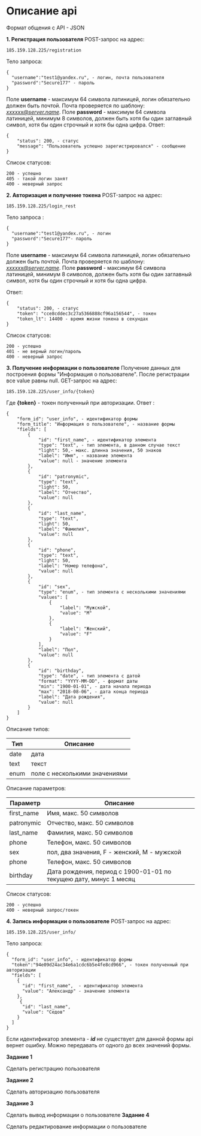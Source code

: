 

# Описание api

 
Формат общения с API - JSON 

**1. Регистрация пользователя**
POST-запрос на адрес:

    185.159.128.225/registration
Тело запроса:

    {
      "username":"test1@yandex.ru", - логин, почта пользователя
      "password":"Secure177" - пароль
    }
Поле **username** -  максимум 64 символа латиницей, логин обязательно должен быть почтой. Почта проверяется по шаблону: *xxxxxx@server.name*.
Поле **password** - максимум 64 символа латиницей, минимум 8 символов, должен быть хотя бы один заглавный символ, хотя бы один строчный и хотя бы одна цифра.
Ответ:

    {
        "status": 200, - статус 
        "message": "Пользователь успешно зарегистрировался" - сообщение
    }
Список статусов:

    200 - успешно
    405 - такой логин занят 
    400 - неверный запрос 
	
	

 **2. Авторизация  и получение токена**
 POST-запрос на адрес:

    185.159.128.225/login_rest
Тело запроса :

    {
      "username":"test1@yandex.ru", - логин
      "password":"Secure177"- пароль
    }
Поле **username** -  максимум 64 символа латиницей, логин обязательно должен быть почтой. Почта проверяется по шаблону: *xxxxxx@server.name*.
Поле **password** - максимум 64 символа латиницей, минимум 8 символов, должен быть хотя бы один заглавный символ, хотя бы один строчный и хотя бы одна цифра.

Ответ:

    {
        "status": 200, - статус
        "token": "cce8cddec3c27a5366888cf96a156544", - токен
        "token_lt": 14400 - время жизни токена в секундах
    }
Список статусов:

    200 - успешно
    401 - не верный логин/пароль
    400 - неверный запрос
**3. **Получение информации о пользователе****
Получение данных для построения формы "Информация о пользователе".
После регистрации все value  равны null.
GET-запрос на адрес:

    185.159.128.225/user_info/{token}
Где **{token}** - токен полученный при авторизации.
Ответ :

    {
        "form_id": "user_info", - идентификатор формы
        "form_title": "Информация о пользователе", - название формы  
        "fields": [
            {
                "id": "first_name", - идентификатор элемента
                "type": "text", - тип элемента, в данном случае текст
                "light": 50,- макс. длинна значения, 50 знаков
                "label": "Имя", - название элемента
                "value": null - значение элемента
            },
            {
                "id": "patronymic",
                "type": "text",
                "light": 50,
                "label": "Отчество",
                "value": null
            },
            {
                "id": "last_name",
                "type": "text",
                "light": 50,
                "label": "Фамилия",
                "value": null
            },
            {
                "id": "phone",
                "type": "text",
                "light": 50,
                "label": "Номер телефона",
                "value": null
            },
            {
                "id": "sex",
                "type": "enum", - тип элемента с несколькими значениями
                "values": [
                    {
                        "label": "Мужской",
                        "value": "M"
                    },
                    {
                        "label": "Женский",
                        "value": "F"
                    }
                ],
                "label": "Пол",
                "value": null
            },
            {
                "id": "birthday", 
                "type": "date", - тип элемента с датой 
                "format": "YYYY-MM-DD", - формат даты
                "min": "1900-01-01", - дата начала периода
                "max": "2018-08-06", - дата конца периода
                "label": "Дата рождения",
                "value": null
            }
        ]
    }

  
Описание типов:

|Тип| Описание  |
|--|--|
| date | дата
text | текст
enum| поле с несколькими значениями

Описание параметров:

|Параметр |Описание  |
|--|--|
| first_name | Имя, макс. 50 символов |
| patronymic| Отчество, макс. 50 символов |
| last_name| Фамилия, макс. 50 символов |
| phone| Телефон, макс. 50 символов |
| sex| пол, два значения, F - женский, M - мужской |
| phone| Телефон, макс. 50 символов |
| birthday|Дата рождения, период с 1900-01-01 по текущею дату, минус 1 месяц |

Список статусов:

    200 - успешно
    400 - неверный запрос/токен

**4. **Запись информации о пользователе****
POST-запрос на адрес:

    185.159.128.225/user_info/
Тело запроса:

    {    
      "form_id": "user_info", - идентификатор формы
      "token":"94e09d24ac34e6a1cdc6b5e4fe8cd966", - токен полученный при авторизации
      "fields": [
        {
          "id": "first_name",  - идентификатор элемента
          "value": "Александр" - значение элемента
        },
         {
          "id": "last_name",
          "value": "Седов"
        }
      ]
    }
Если идентификатор элемента  - ***id*** не существует для данной формы api вернет ошибку.
Можно передавать от одного до всех значений формы. 

**Задание 1**

Сделать регистрацию пользователя

**Задание 2** 

Сделать авторизацию пользователя

**Задание 3**

Сделать вывод информации о пользователе 
**Задание 4** 

Сделать редактирование информации о пользователе
